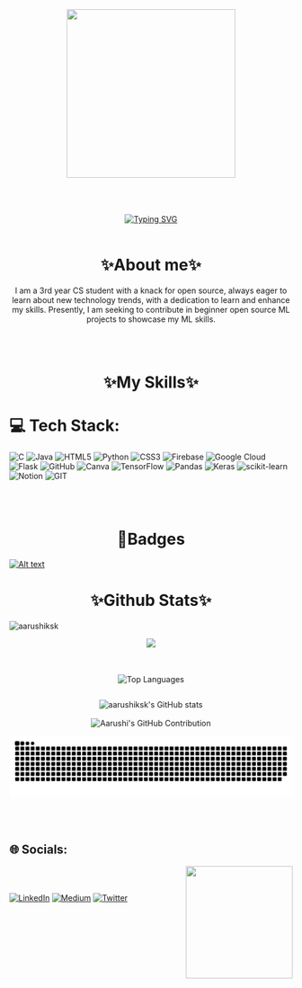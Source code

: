 <div align="center">
  <img src="https://github.com/mayankchaudhary26/Cool-Readme-ideas/blob/master/data/octocat/daftpunktocat-thomas.gif" width="300" height="300"/>
</div>


<br></br>
<div style="display:flex; justify-content: center;">
  <div style="text-align: center;">
    <a href="https://git.io/typing-svg">
      <img src="https://readme-typing-svg.demolab.com?font=Gloria+Hallelujah&size=20&width=600&lines=Hey+there!+My+name+is+Aarushi.+;++I+ am+a+tech+enthusiast+and+an+aspiring+Data+Scientist+from+India" alt="Typing SVG" />     
    </a>
    
  </div>
</div>
<br>
<h1 align="center">✨About me✨</h1>
<p align="center">I am a 3rd year CS student with a knack for open source, always eager to learn about new technology trends, with a dedication to learn and enhance my skills. Presently, I am seeking to contribute in beginner open source ML projects to showcase my ML skills.  </p>
<br></br>
<h1 align="center">✨My Skills✨</h1>

# 💻 Tech Stack:
![C](https://img.shields.io/badge/c-%2300599C.svg?style=for-the-badge&logo=c&logoColor=white) ![Java](https://img.shields.io/badge/java-%23ED8B00.svg?style=for-the-badge&logo=java&logoColor=white) ![HTML5](https://img.shields.io/badge/html5-%23E34F26.svg?style=for-the-badge&logo=html5&logoColor=white) ![Python](https://img.shields.io/badge/python-3670A0?style=for-the-badge&logo=python&logoColor=ffdd54) ![CSS3](https://img.shields.io/badge/css3-%231572B6.svg?style=for-the-badge&logo=css3&logoColor=white) ![Firebase](https://img.shields.io/badge/firebase-%23039BE5.svg?style=for-the-badge&logo=firebase) ![Google Cloud](https://img.shields.io/badge/Google%20Cloud-%234285F4.svg?style=for-the-badge&logo=google-cloud&logoColor=white) ![Flask](https://img.shields.io/badge/flask-%23000.svg?style=for-the-badge&logo=flask&logoColor=white) ![GitHub](https://img.shields.io/badge/GitHub-%23121011.svg?style=for-the-badge&logo=github&logoColor=white) ![Canva](https://img.shields.io/badge/Canva-%2300C4CC.svg?style=for-the-badge&logo=Canva&logoColor=white) ![TensorFlow](https://img.shields.io/badge/TensorFlow-%23FF6F00.svg?style=for-the-badge&logo=TensorFlow&logoColor=white) ![Pandas](https://img.shields.io/badge/pandas-%23150458.svg?style=for-the-badge&logo=pandas&logoColor=white) ![Keras](https://img.shields.io/badge/Keras-%23D00000.svg?style=for-the-badge&logo=Keras&logoColor=white) ![scikit-learn](https://img.shields.io/badge/scikit--learn-%23F7931E.svg?style=for-the-badge&logo=scikit-learn&logoColor=white) ![Notion](https://img.shields.io/badge/Notion-%23000000.svg?style=for-the-badge&logo=notion&logoColor=white) ![GIT](https://img.shields.io/badge/Git-fc6d26?style=for-the-badge&logo=git&logoColor=white)

<br></br>
<h1 align="center">🏅Badges</h1>

[![Alt text](https://holopin.me/susiesunflower)](https://holopin.io/@susiesunflower)
<br>
<h1 align="center">✨Github Stats✨</h1>
<p align="left"><img src="https://komarev.com/ghpvc/?username=aarushiksk&label=Profile%20views&color=0e75b6&style=flat"  alt="aarushiksk" /></p>
<p align="center"><img src="http://github-profile-summary-cards.vercel.app/api/cards/stats?username=aarushiksk&theme=algolia" ></p>
<br>
<div style="display: flex; justify-content: center;">
    <p align="center"><img src="http://github-profile-summary-cards.vercel.app/api/cards/most-commit-language?username=aarushiksk&theme=algolia" alt="Top Languages" height="200px"/>
  </div></p>
<div style="justify-content: center;">
  <p align="center"><img src="https://github-readme-stats.vercel.app/api?username=aarushiksk&theme=synthwave" alt="aarushiksk's GitHub stats"/>
</div></p>
<div style="justify-content: center;">
 <p align="center"><img src="http://github-profile-summary-cards.vercel.app/api/cards/profile-details?username=aarushiksk&theme=algolia" align="center" alt="Aarushi's GitHub Contribution"/>
</div>
 <p align="center">
  <img  src="https://github.com/aarushiksk/aarushiksk/blob/output/github-contribution-grid-snake-dark.svg"
    alt="example" />
</p>


<br></br>
## 🌐 Socials:
<img src="https://media.tenor.com/x5mCUZFo-9sAAAAj/hello-kitty.gif" align="right" width="190" height="200">
<br></br>

  
[![LinkedIn](https://img.shields.io/badge/LinkedIn-%230077B5.svg?logo=linkedin&logoColor=white)](https://linkedin.com/in/https://www.linkedin.com/in/aarushi-1b24211a9/) [![Medium](https://img.shields.io/badge/Medium-12100E?logo=medium&logoColor=white)](https://medium.com/@aarushiksk) [![Twitter](https://img.shields.io/badge/Twitter-%231DA1F2.svg?logo=Twitter&logoColor=white)](https://twitter.com/aarushiksk) 

  
 

